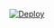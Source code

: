 [![Deploy](https://www.herokucdn.com/deploy/button.svg)](https://heroku.com/deploy?template=https://github.com/AkshuPrashu/MLO-SPAMBOT)

